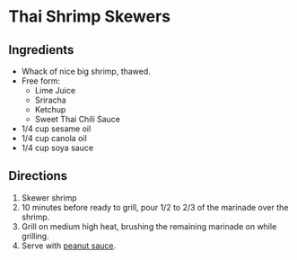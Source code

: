 # Thai Shrimp Skewers

## Ingredients
* Whack of nice big shrimp, thawed.
* Free form:
  * Lime Juice
  * Sriracha
  * Ketchup
  * Sweet Thai Chili Sauce
* 1/4 cup sesame oil
* 1/4 cup canola oil
* 1/4 cup soya sauce

## Directions
1. Skewer shrimp
2. 10 minutes before ready to grill, pour 1/2 to 2/3 of the marinade over the shrimp.
3. Grill on medium high heat, brushing the remaining marinade on while grilling.
4. Serve with [peanut sauce](../appetizers/chicken_satay.md#peanut-sauce).
